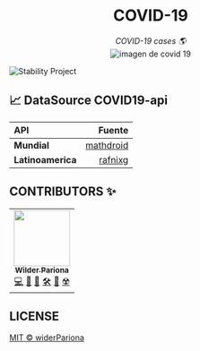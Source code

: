 <h1 align="center">COVID-19</h1>

<p align="center">
  <em>
    COVID-19 cases 🌎 
  </em>
  <br/>
  <img src="https://i.ibb.co/7QpKsCX/image.png" alt="imagen de covid 19">

![Stability Project][stability-image]

## 📈 DataSource COVID19-api

| API               |                                                           Fuente |
| :---------------- | ---------------------------------------------------------------: |
| **Mundial**       |           [mathdroid](https://github.com/mathdroid/covid-19-api) |
| **Latinoamerica** | [rafnixg](https://github.com/rafnixg/covid-19_latinoamerica_api) |

## CONTRIBUTORS ✨

<table>
  <tr>
    <td align="center"><a href="https://github.com/wilderPariona"><img src="https://avatars3.githubusercontent.com/u/46570334?s=460&u=f4431e9164f5d719945b16feb676ddc2a7d9666c&v=4" width="100px;" alt=""/><br /><sub><b>Wilder Pariona</b></sub></a><br /><a href="https://github.com/wilderPariona/devVideos/commits?author=wilderPariona" title="Code">💻</a> <a href="#design-wilderPariona" title="Design">🎨</a> <a href="https://github.com/wilderPariona/devVideos/commits?author=wilderPariona" title="Documentation">📖</a> <a href="#infra-wilderPariona" title="Infrastructure (Hosting, Build-Tools, etc)">🛠️</a> <a href="#maintenance-wilderPariona" title="Maintenance">🚧</a> <a href="https://github.com/wilderPariona/devVideos/commits?author=wilderPariona" title="Tests">☢️</a></td>
  </tr>
</table>

## LICENSE

[MIT ](LICENSE) [©️ widerPariona](http://github.com/wilderPariona)

[stability-image]: https://img.shields.io/badge/stability-work_in_progress-lightgrey.svg
